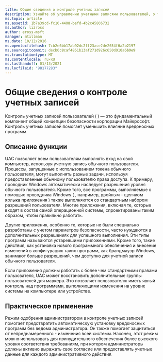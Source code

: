 ```yaml
---
title: Общие сведения о контроле учетных записей
description: Узнайте об управлении учетными записями пользователей, о том, как это фундаментальный компонент общей концепции безопасности корпорации Майкрософт и как он помогает уменьшить воздействие вредоносной программы.
ms.topic: article
ms.assetid: 1b7a39cd-fc10-4408-befd-4b2c45806732
ms.author: lizross
author: eross-msft
manager: mtillman
ms.date: 10/12/2016
ms.openlocfilehash: 7cb2e6bb17ab92dc2ff23ace2de2654f6a2b2197
ms.sourcegitcommit: decb6c8caf4851b13af271d926c650d010a6b9e9
ms.translationtype: MT
ms.contentlocale: ru-RU
ms.lasthandoff: 01/13/2021
ms.locfileid: "98177283"
---
```

# <a name="user-account-control-overview"></a>Общие сведения о контроле учетных записей
Контроль учетных записей пользователей \( \) — это фундаментальный компонент общей концепции безопасности корпорации Майкрософт.  Контроль учетных записей помогает уменьшить влияние вредоносных программ.

## <a name="feature-description"></a><a name="BKMK_OVER"></a>Описание функции
UAC позволяет всем пользователям выполнять вход на свой компьютер, используя учетную запись обычного пользователя. Процессы, запущенные с использованием токена обычного пользователя, могут выполнять разные задачи, используя предоставленные обычному пользователю права доступа. К примеру, проводник Windows автоматически наследует разрешения уровня обычного пользователя. Кроме того, все программы, выполняемые с помощью проводника Windows \( , например, двойным \- щелчком ярлыка приложения \) также выполняются со стандартным набором разрешений пользователя. Многие приложения, включая те, которые входят в состав самой операционной системы, спроектированы таким образом, чтобы правильно работать.

Другие приложения, особенно те, которые не были специально разработаны с учетом параметров безопасности, часто нуждаются в дополнительных разрешениях для успешного выполнения. Эти типы программ называются устаревшими приложениями. Кроме того, такие действия, как установка нового программного обеспечения и внесение изменений в конфигурацию таких программ, как брандмауэр Windows, занимают больше разрешений, чем доступно для учетной записи обычного пользователя.

Если приложения должны работать с более чем стандартными правами пользователя, UAC может восстановить дополнительные группы пользователей для маркера. Это позволяет пользователю иметь явный контроль над программами, выполняющими изменения на уровне системы на компьютере или устройстве.

## <a name="practical-applications"></a><a name="BKMK_APP"></a>Практическое применение
Режим одобрения администратором в контроле учетных записей помогает предотвратить автоматическую установку вредоносных программ без ведома администратора. Он также помогает защититься от непреднамеренного \- изменения всей системы. Наконец, этот режим можно использовать для принудительного обеспечения более высокого уровня соответствия требованиям, при котором администраторы должны активно выражать свое согласие или предоставлять учетные данные для каждого административного действия.



